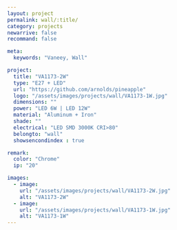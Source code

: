 ```yaml
---
layout: project
permalink: wall/:title/
category: projects
newarrive: false
recommand: false

meta:
  keywords: "Vaneey, Wall"

project:
  title: "VA1173-2W"
  type: "E27 + LED"
  url: "https://github.com/arnolds/pineapple"
  logo: "/assets/images/projects/wall/VA1173-1W.jpg"
  dimensions: ""
  power: "LED 6W | LED 12W"
  material: "Aluminum + Iron"
  shade: ""
  electrical: "LED SMD 3000K CRI>80"
  belongto: "wall"
  showsencondindex : true

remark:
  color: "Chrome"
  ip: "20"

images:
  - image:
    url: "/assets/images/projects/wall/VA1173-2W.jpg"
    alt: "VA1173-2W"
  - image:
    url: "/assets/images/projects/wall/VA1173-1W.jpg"
    alt: "VA1173-1W"
---
```

